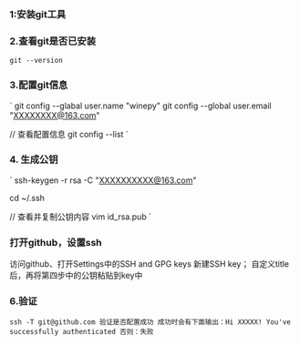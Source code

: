 ### 1:安装git工具

### 2.查看git是否已安装

`
git --version
`

### 3.配置git信息

`
git config --glabal user.name "winepy"
git config --global user.email "XXXXXXXX@163.com"

// 查看配置信息
git config --list
`

### 4. 生成公钥

`
ssh-keygen -r rsa -C "XXXXXXXXXX@163.com"

cd ~/.ssh

// 查看并复制公钥内容
vim id_rsa.pub
`

### 打开github，设置ssh

访问github、打开Settings中的SSH and GPG keys
新建SSH key；
自定义title后，再将第四步中的公钥粘贴到key中


### 6.验证

`
ssh -T git@github.com
验证是否配置成功
成功时会有下面输出：Hi XXXXX! You've successfully authenticated
否则：失败
`
